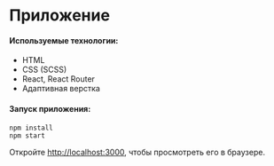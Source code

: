 # Приложение

#### Используемые технологии:

- HTML
- CSS (SCSS)
- React, React Router
- Адаптивная верстка

#### Запуск приложения:

```
npm install
npm start
```

Откройте [http://localhost:3000](http://localhost:3000), чтобы просмотреть его в браузере.
